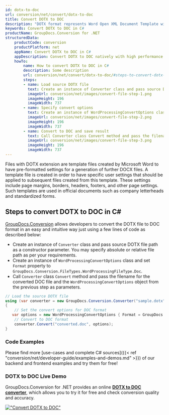 ```yaml
---
id: dotx-to-doc
url: conversion/net/convert/dotx-to-doc
title: Convert DOTX to DOC
description: "DOTX format represents Word Open XML Document Template with .dotx extension. Learn how to convert DOTX to DOC file programmatically in C# language using GroupDocs.Conversion for .NET library."
keywords: Convert DOTX to DOC in C#
productName: GroupDocs.Conversion for .NET
structuredData:
    productCode: conversion
    productPlatform: net
    appName: Convert DOTX to DOC in C#
    appDescription: Convert DOTX to DOC natively with high performance using C# language and server side GroupDocs.Conversion for .NET APIs, without the use of any software like Microsoft or Open Office.
    howTo:
        name: How to convert DOTX to DOC in C# 
        description: Some description
        url: conversion/net/convert/dotx-to-doc/#steps-to-convert-dotx-to-doc-in-c
        steps:
        - name: Load source DOTX file 
          text: Create an instance of Converter class and pass source DOTX file path as a constructor parameter. You may specify absolute or relative file path as per your requirements. 
          imageUrl: conversion/net/images/convert-file-step-1.png
          imageHeight: 196
          imageWidth: 737
        - name: Specify convert options 
          text: Create an instance of WordProcessingConvertOptions class.
          imageUrl: conversion/net/images/convert-file-step-2.png
          imageHeight: 196
          imageWidth: 737
        - name: Convert to DOC and save result 
          text: Call Converter class Convert method and pass the filename for the converted HTML file and the WordProcessingConvertOptions object from the previous step as parameters.
          imageUrl: conversion/net/images/convert-file-step-3.png
          imageHeight: 196
          imageWidth: 737
---
```


Files with DOTX extension are template files created by Microsoft Word to have pre-formatted settings for a generation of further DOCX files. A template file is created in order to have specific user settings that should be applied to subsequent files created from this template. These settings include page margins, borders, headers, footers, and other page settings. Such templates are used in official documents such as company letterheads and standardized forms.

## Steps to convert DOTX to DOC in C#

[GroupDocs.Conversion](https://products.groupdocs.com/conversion/net) allows developers to convert the DOTX file to DOC format in an easy and intuitive way just using a few lines of code as described below:

* Create an instance of `Converter` class and pass source DOTX file path as a constructor parameter. You may specify absolute or relative file path as per your requirements. 
* Create an instance of `WordProcessingConvertOptions` class and set `Format` property to `GroupDocs.Conversion.FileTypes.WordProcessingFileType.Doc`.
* Call `Converter` class `Convert` method and pass the filename for the converted DOC file and the `WordProcessingConvertOptions` object from the previous step as parameters.

```csharp
// Load the source DOTX file
using (var converter = new GroupDocs.Conversion.Converter("sample.dotx"))
{
    // Set the convert options for DOC format
   var options = new WordProcessingConvertOptions { Format = GroupDocs.Conversion.FileTypes.WordProcessingFileType.Doc };
    // Convert to DOC format
    converter.Convert("converted.doc", options);
}
```

### Code Examples

Please find more [use-cases and complete C# sources]({{< ref "conversion/net/developer-guide/examples-and-demos.md" >}}) of our backend and frontend examples and try them for free!

### DOTX to DOC Live Demo

GroupDocs.Conversion for .NET provides an online [**DOTX to DOC converter**](https://products.groupdocs.app/conversion/dotx-to-doc), which allows you to try it for free and check conversion quality and accuracy.

[!["Convert DOTX to DOC"](conversion/net/images/convert-to-doc/convert-dotx-to-doc.png)](https://products.groupdocs.app/conversion/dotx-to-doc)